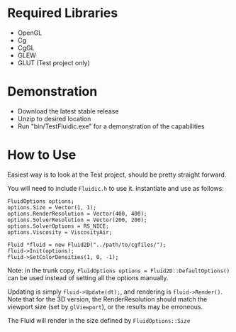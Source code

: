 # Required Libraries #

  * OpenGL
  * Cg
  * CgGL
  * GLEW
  * GLUT (Test project only)

# Demonstration #

  * Download the latest stable release
  * Unzip to desired location
  * Run "bin/TestFluidic.exe" for a demonstration of the capabilities

# How to Use #

Easiest way is to look at the Test project, should be pretty straight forward.

You will need to include `Fluidic.h` to use it. Instantiate and use as follows:

```
FluidOptions options;
options.Size = Vector(1, 1);
options.RenderResolution = Vector(400, 400);
options.SolverResolution = Vector(200, 200);
options.SolverOptions = RS_NICE;
options.Viscosity = ViscosityAir;

Fluid *fluid = new Fluid2D("../path/to/cgfiles/");
fluid->Init(options);
fluid->SetColorDensities(1, 0, -1);
```

Note: in the trunk copy, `FluidOptions options = Fluid2D::DefaultOptions()` can be used instead of setting all the options manually.

Updating is simply `fluid->Update(dt);`, and rendering is `fluid->Render()`. Note that for the 3D version, the RenderResolution should match the viewport size (set by `glViewport`), or the results may be erroneous.

The Fluid will render in the size defined by `FluidOptions::Size`